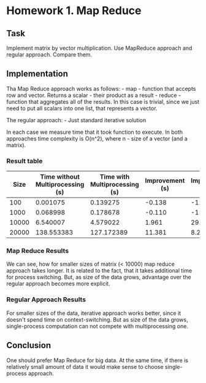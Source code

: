 # Homework 1. Map Reduce

## Task
Implement matrix by vector multiplication. Use MapReduce approach and regular approach. Compare them.

## Implementation
Tha Map Reduce approach works as follows:
    - map - function that accepts row and vector. Returns a scalar - their product as a result
    - reduce - function that aggregates all of the results. In this case is trivial, since we just need to put all scalars into one list, that represents a vector.

The regular approach:
    - Just standard iterative solution 

In each case we measure time that it took function to execute. 
In both approaches time complexity is O(n^2), where n - size of a vector (and a matrix).

### Result table

| Size   | Time without Multiprocessing (s) | Time with Multiprocessing (s) | Improvement (s) | Improvement (%) |
|--------|----------------------------------|-------------------------------|-----------------|-----------------|
| 100    | 0.001075                         | 0.139275                      | -0.138          | -12852.594      |
| 1000   | 0.068998                         | 0.178678                      | -0.110          | -158.959        |
| 10000  | 6.540007                         | 4.579022                      | 1.961           | 29.984          |
| 20000  | 138.553383                       | 127.172389                    | 11.381          | 8.214           |


### Map Reduce Results
We can see, how for smaller sizes of matrix (< 10000) map reduce approach takes longer. It is related to the fact, that it takes additional time for process switching. But, as size of the data grows, advantage over the regular approach becomes more explicit.

### Regular Approach Results
For smaller sizes of the data, iterative approach works better, since it doesn't spend time on context-switching. But as size of the data grows, single-process computation can not compete with multiprocessing one.

## Conclusion
One should prefer Map Reduce for big data. At the same time, if there is relatively small amount of data it would make sense to choose single-process approach.